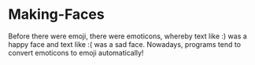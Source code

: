 # Making-Faces
Before there were emoji, there were emoticons, whereby text like :) was a happy face and text like :( was a sad face. Nowadays, programs tend to convert emoticons to emoji automatically!  
